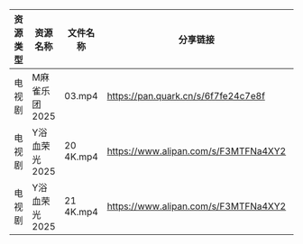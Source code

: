 | 资源类型 | 资源名称      | 文件名称      | 分享链接                                 | 更新时间                |
| ---- | --------- | --------- | ------------------------------------ | ------------------- |
| 电视剧  | M麻雀乐团2025 | 03.mp4    | https://pan.quark.cn/s/6f7fe24c7e8f  | 2025-07-31 10:27:33 |
| 电视剧  | Y浴血荣光2025 | 20 4K.mp4 | https://www.alipan.com/s/F3MTFNa4XY2 | 2025-07-31 10:02:32 |
| 电视剧  | Y浴血荣光2025 | 21 4K.mp4 | https://www.alipan.com/s/F3MTFNa4XY2 | 2025-07-31 10:02:32 |
